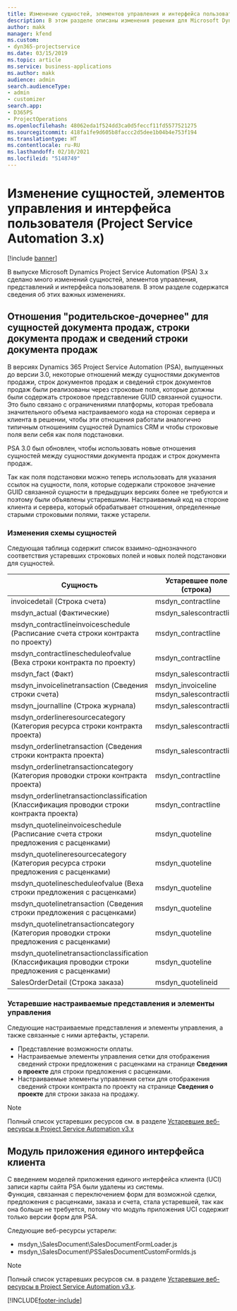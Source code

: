 ```yaml
---
title: Изменение сущностей, элементов управления и интерфейса пользователя (Project Service Automation 3.x)
description: В этом разделе описаны изменения решения для Microsoft Dynamics Project Service Automation 3.x.
author: makk
manager: kfend
ms.custom:
- dyn365-projectservice
ms.date: 03/15/2019
ms.topic: article
ms.service: business-applications
ms.author: makk
audience: admin
search.audienceType:
- admin
- customizer
search.app:
- D365PS
- ProjectOperations
ms.openlocfilehash: 48062eda1f524dd3ca0d5feccf11fd5577521275
ms.sourcegitcommit: 418fa1fe9d605b8faccc2d5dee1b04b4e753f194
ms.translationtype: HT
ms.contentlocale: ru-RU
ms.lasthandoff: 02/10/2021
ms.locfileid: "5148749"
---
```

# <a name="entity-control-and-user-interface-changes-project-service-automation-3x"></a>Изменение сущностей, элементов управления и интерфейса пользователя (Project Service Automation 3.x)

[!include [banner](../../includes/psa-now-project-operations.md)]


В выпуске Microsoft Dynamics Project Service Automation (PSA) 3.x сделано много изменений сущностей, элементов управления, представлений и интерфейса пользователя. В этом разделе содержатся сведения об этих важных изменениях.

## <a name="parent-child-relationships-for-sales-document-sales-document-line-sales-document-line-detail-entities"></a>Отношения "родительское-дочернее" для сущностей документа продаж, строки документа продаж и сведений строки документа продаж
В версиях Dynamics 365 Project Service Automation (PSA), выпущенных до версии 3.0, некоторые отношений между сущностями документов продажи, строк документов продаж и сведений строк документов продаж были реализованы через строковые поля, которые должны были содержать строковое представление GUID связанной сущности. Это было связано с ограничениями платформы, которая требовала значительного объема настраиваемого кода на сторонах сервера и клиента в решении, чтобы эти отношения работали аналогично типичным отношениям сущностей Dynamics CRM и чтобы строковые поля вели себя как поля подстановки.

PSA 3.0 был обновлен, чтобы использовать новые отношения сущностей между сущностями документа продаж и строк документа продаж.

Так как поля подстановки можно теперь использовать для указания ссылок на сущности, поля, которые содержали строковое значение GUID связанной сущности в предыдущих версиях более не требуются и поэтому были объявлены устаревшими. Настраиваемый код на стороне клиента и сервера, который обрабатывает отношения, определенные старыми строковыми полями, также устарели.

### <a name="entity-schema-changes"></a>Изменения схемы сущностей
Следующая таблица содержит список взаимно-однозначного соответствия устаревших строковых полей и новых полей подстановки для сущностей. 

 Сущность |   Устаревшее поле (строка) | Новое поле (подстановка)
--- | --- | ---
invoicedetail (Строка счета) |  msdyn_contractline |    msdyn_contractlineid
msdyn_actual (Фактические) | msdyn_salescontractline |   msdyn_salescontractlineid
msdyn_contractlineinvoiceschedule (Расписание счета строки контракта по проекту) |    msdyn_contractline |    msdyn_contractlineid
msdyn_contractlinescheduleofvalue (Веха строки контракта по проекту) |   msdyn_contractline |    msdyn_contractlineid
msdyn_fact (Факт) | msdyn_salescontractline |   msdyn_salescontractlineid
msdyn_invoicelinetransaction (Сведения строки счета) | msdyn_invoiceline <br> msdyn_salescontractline | msdyn_invoicelineid <br> msdyn_salescontractlineid
msdyn_journalline (Строка журнала) |  msdyn_salescontractline |   msdyn_salescontractlineid
msdyn_orderlineresourcecategory (Категория ресурса строки контракта проекта) | msdyn_salescontractline |   msdyn_contractlineid
msdyn_orderlinetransaction (Сведения строки контракта проекта) | msdyn_salescontractline |   msdyn_salescontractlineid
msdyn_orderlinetransactioncategory (Категория проводки строки контракта проекта) |   msdyn_contractline |    msdyn_contractlineid
msdyn_orderlinetransactionclassification (Классификация проводки строки контракта проекта) |   msdyn_contractline |    msdyn_contractlineid
msdyn_quotelineinvoiceschedule (Расписание счета строки предложения с расценками) |  msdyn_quoteline |   msdyn_quotelineid
msdyn_quotelineresourcecategory (Категория ресурса строки предложения с расценками) |    msdyn_quoteline |   msdyn_quotelineid
msdyn_quotelinescheduleofvalue (Веха строки предложения с расценками) | msdyn_quoteline |   msdyn_quotelineid
msdyn_quotelinetransaction (Сведения строки предложения с расценками) |    msdyn_quoteline |   msdyn_quotelineid
msdyn_quotelinetransactioncategory (Категория проводки строки предложения с расценками) |  msdyn_quoteline |   msdyn_quotelineid
msdyn_quotelinetransactionclassification (Классификация проводки строки предложения с расценками) |  msdyn_quoteline |   msdyn_quotelineid
SalesOrderDetail (Строка заказа) | msdyn_quotelineid | msdyn_quoteline 

### <a name="deprecated-custom-views-and-controls"></a>Устаревшие настраиваемые представления и элементы управления
Следующие настраиваемые представления и элементы управления, а также связанные с ними артефакты, устарели.

- Представление возможности оплаты.
- Настраиваемые элементы управления сетки для отображения сведений строки предложения с расценками на странице **Сведения о проекте** для строки предложения с расценками.
- Настраиваемые элементы управления сетки для отображения сведений строки контракта по проекту на странице **Сведения о проекте** для строки заказа на продажу.

> [!NOTE]
> Полный список устаревших ресурсов см. в разделе [Устаревшие веб-ресурсы в Project Service Automation v3.x](../developer-guides/web-resources-deprecated-v3.x.md)

## <a name="unified-client-interface-app-module"></a>Модуль приложения единого интерфейса клиента
С введением моделей приложения единого интерфейса клиента (UCI) записи карты сайта PSA были удалены из системы.  
Функция, связанная с переключением форм для возможной сделки, предложения с расценками, заказа и счета, стала устаревшей, так как она больше не требуется, потому что модуль приложения UCI содержит только версии форм для PSA.  

Следующие веб-ресурсы устарели:

- msdyn_\SalesDocument\SalesDocumentFormLoader.js
- msdyn_\SalesDocument\PSSalesDocumentCustomFormIds.js

> [!NOTE]
> Полный список устаревших ресурсов см. в разделе [Устаревшие веб-ресурсы в Project Service Automation v3.x](../developer-guides/web-resources-deprecated-v3.x.md).




[!INCLUDE[footer-include](../../includes/footer-banner.md)]